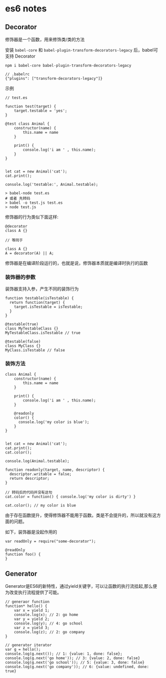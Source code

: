 es6 notes 
=======

Decorator
---
修饰器是一个函数，用来修饰类/类的方法

安装 `babel-core` 和 `babel-plugin-transform-decorators-legacy` 后，babel可支持 Decorator

```
npm i babel-core babel-plugin-transform-decorators-legacy

// .babelrc
{"plugins": ["transform-decorators-legacy"]}
```


示例

```
// test.es

function test(target) {
    target.testable = 'yes';
}

@test class Animal {
    constructor(name) {
        this.name = name
    }

    print() {
        console.log('i am ' , this.name);
    }
}


let cat = new Animal('cat');
cat.print();

console.log('testable:', Animal.testable);

> babel-node test.es
# 或者 先转码
> babel -o test.js test.es
> node test.js
```


修饰器的行为类似下面这样:

```
@decorator
class A {}

// 等同于

class A {}
A = decorator(A) || A;
```

修饰器是在编译阶段运行的，也就是说，修饰器本质就是编译时执行的函数

### 装饰器的参数
装饰器支持入参，产生不同的装饰行为

```
function testable(isTestable) {
  return function(target) {
    target.isTestable = isTestable;
  }
}

@testable(true)
class MyTestableClass {}
MyTestableClass.isTestable // true

@testable(false)
class MyClass {}
MyClass.isTestable // false
```

### 装饰方法

```
class Animal {
    constructor(name) {
        this.name = name
    }

    print() {
        console.log('i am ' , this.name);
    }
    
    @readonly
    color() {
      console.log('my color is blue');
    }
}


let cat = new Animal('cat');
cat.print();
cat.color();

console.log(Animal.testable);

function readonly(target, name, descriptor) {
  descriptor.writable = false;
  return descriptor;
}

// 转码后的代码并没有这句
cat.color = function() { console.log('my color is dirty') }

cat.color(); // my color is blue
```


由于存在函数提升，使得修饰器不能用于函数。类是不会提升的，所以就没有这方面的问题。

如下，装饰器是没起作用的
```
var readOnly = require("some-decorator");

@readOnly
function foo() {
}
```


Generator
---
Generator是ES6的新特性，通过yield关键字，可以让函数的执行流挂起,那么便为改变执行流程提供了可能。

```
// generaor function
function* hello() {
    var x = yield 1;
    console.log(x); // 2: go home
    var y = yield 2;
    console.log(y); // 4: go school
    var z = yield 3;
    console.log(z); // 2: go company
}

// generator iterator
var g = hello();
console.log(g.next()); // 1: {value: 1, done: false};
console.log(g.next('go home')); // 3: {value: 2, done: false}
console.log(g.next('go school')); // 5: {value: 3, done: false}
console.log(g.next('go company')); // 6: {value: undefined, done: true}
```

